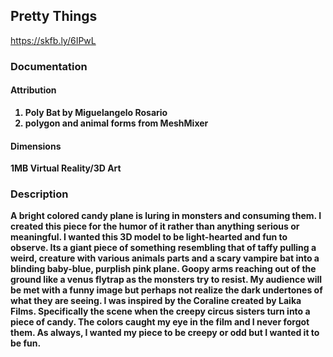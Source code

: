 ## Pretty Things

https://skfb.ly/6IPwL

### Documentation<b>
  
#### Attribution<b>
  
1. Poly Bat by Miguelangelo Rosario<b>
2. polygon and animal forms from MeshMixer<b>

#### Dimensions<b>
1MB
Virtual Reality/3D Art

### Description

A bright colored candy plane is luring in monsters and consuming them. I created this<b>
piece for the humor of it rather than anything serious or meaningful. I wanted this 3D<b>
model to be light-hearted and fun to observe. Its a giant piece of something resembling<b>
that of taffy pulling a weird, creature with various animals parts and a scary vampire bat<b> 
into a blinding baby-blue, purplish pink plane. Goopy arms reaching out of the ground like<b> 
a venus flytrap as the monsters try to resist. My audience will be met with a funny image<b> 
but perhaps not realize the dark undertones of what they are seeing. I was inspired by the<b>
Coraline created by Laika Films. Specifically the scene when the creepy circus sisters turn<b>
into a piece of candy. The colors caught my eye in the film and I never forgot them. As<b>
always, I wanted my piece to be creepy or odd but I wanted it to be fun.<b>
